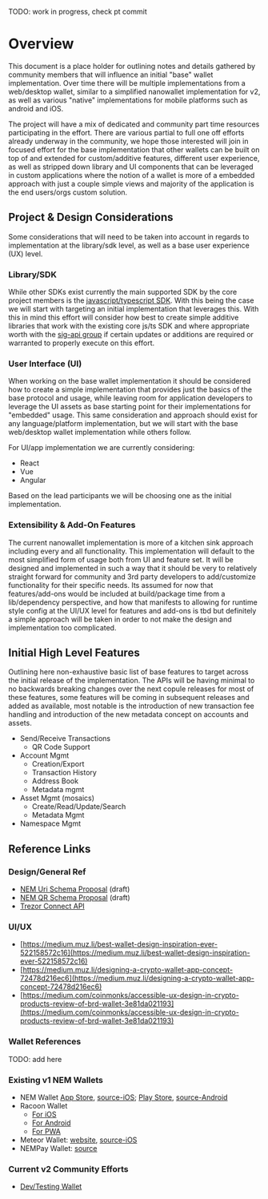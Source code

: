 TODO: work in progress, check pt commit

# Overview

This document is a place holder for outlining notes and details gathered by community members that will influence an initial "base" wallet implementation.  Over time there will be multiple implementations from a web/desktop wallet, similar to a simplified nanowallet implementation for v2, as well as various "native" implementations for mobile platforms such as android and iOS.

The project will have a mix of dedicated and community part time resources participating in the effort. There are various partial to full one off efforts already underway in the community, we hope those interested will join in focused effort for the base implementation that other wallets can be built on top of and extended for custom/additive features, different user experience, as well as stripped down library and UI components that can be leveraged in custom applications where the notion of a wallet is more of a embedded approach with just a couple simple views and majority of the application is the end users/orgs custom solution.

## Project & Design Considerations

Some considerations that will need to be taken into account in regards to implementation at the library/sdk level, as well as a base user experience (UX) level.

### Library/SDK

While other SDKs exist currently the main supported SDK by the core project members is the [javascript/typescript SDK](https://github.com/nemtech/nem2-sdk-typescript-javascript).  With this being the case we will start with targeting an initial implementation that leverages this.  With this in mind this effort will consider how best to create simple additive libraries that work with the existing core js/ts SDK and where appropriate worth with the [sig-api group](sig-api/) if certain updates or additions are required or warranted to properly execute on this effort.

### User Interface (UI)

When working on the base wallet implementation it should be considered how to create a simple implementation that provides just the basics of the base protocol and usage, while leaving room for application developers to leverage the UI assets as base starting point for their implementations for "embedded" usage.  This same consideration and approach should exist for any language/platform implementation, but we will start with the base web/desktop wallet implementation while others follow.

For UI/app implementation we are currently considering:

* React
* Vue
* Angular

Based on the lead participants we will be choosing one as the initial implementation.

### Extensibility & Add-On Features

The current nanowallet implementation is more of a kitchen sink approach including every and all functionality.  This implementation will default to the most simplified form of usage both from UI and feature set.  It will be designed and implemented in such a way that it should be very to relatively straight forward for community and 3rd party developers to add/customize functionality for their specific needs.  Its assumed for now that features/add-ons would be included at build/package time from a lib/dependency perspective, and how that manifests to allowing for runtime style config at the UI/UX level for features and add-ons is tbd but definitely a simple approach will be taken in order to not make the design and implementation too complicated.


## Initial High Level Features

Outlining here non-exhaustive basic list of base features to target across the initial release of the implementation.  The APIs will be having minimal to no backwards breaking changes over the next copule releases for most of these features, some features will be coming in subsequent releases and added as available, most notable is the introduction of new transaction fee handling and introduction of the new metadata concept on accounts and assets.

* Send/Receive Transactions
  * QR Code Support
* Account Mgmt
  * Creation/Export
  * Transaction History
  * Address Book
  * Metadata mgmt
* Asset Mgmt (mosaics)
  * Create/Read/Update/Search
  * Metadata Mgmt
* Namespace Mgmt



## Reference Links

### Design/General Ref

* [NEM Uri Schema Proposal](https://github.com/nemtech/NIP/issues/6) (draft)
* [NEM QR Schema Proposal](https://github.com/nemtech/NIP/issues/3) (draft) 
* [Trezor Connect API](https://wiki.trezor.io/Trezor_Connect_API)


### UI/UX

* [https://medium.muz.li/best-wallet-design-inspiration-ever-522158572c16](https://medium.muz.li/best-wallet-design-inspiration-ever-522158572c16)
* [https://medium.muz.li/designing-a-crypto-wallet-app-concept-72478d216ec6](https://medium.muz.li/designing-a-crypto-wallet-app-concept-72478d216ec6)
* [https://medium.com/coinmonks/accessible-ux-design-in-crypto-products-review-of-brd-wallet-3e81da021193](https://medium.com/coinmonks/accessible-ux-design-in-crypto-products-review-of-brd-wallet-3e81da021193)

### Wallet References

TODO: add here

### Existing v1 NEM Wallets

* NEM Wallet [App Store](https://itunes.apple.com/de/app/nem-wallet/id1227112677), [source-iOS](https://github.com/NemProject/NEMiOSApp); [Play Store](https://play.google.com/store/apps/details?id=org.nem.nac.mainnet), [source-Android](https://github.com/NemProject/NEMAndroidApp)
* Racoon Wallet
  * [For iOS](https://itunes.apple.com/us/app/raccoonwallet/id1437034062?mt=8)
  * [For Android](https://play.google.com/store/apps/details?id=wacode.yamada.yuki.nempaymentapp)
  * [For PWA](https://ryuta46.github.io/raccoonwallet-web-app/#/top?tab=home)
* Meteor Wallet: [website](https://www.meteorwallet.io/), [source-iOS](https://github.com/blockstart/nem-meteor-wallet-ios)
* NEMPay Wallet: [source](https://github.com/dgarcia360/NEMPay)

### Current v2 Community Efforts

* [Dev/Testing Wallet](http://wallet.48gh23s.xyz/)
